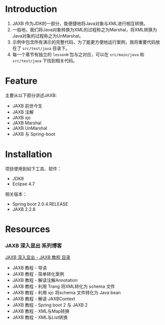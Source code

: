 # Introduction #

1. JAXB 作为JDK的一部分，能便捷地将Java对象与XML进行相互转换。
2. 一般地，我们将Java对象转换为XML的过程称之为Marshal，将XML转换为Java对象的过程称之为UnMarshal。 
3. 示例中包含所有演示的完整代码，为了能更方便地运行案例，我将重要代码放在了 `src/test/java` 目录下。
4. 每一个章节有独立的 `lessonN` 包与之对应，可以在 `src/main/java` 和 `src/test/java` 下找到相关代码。

# Feature #

主要从以下部分讲述JAXB:

 - JAXB 前世今生
 - JAXB 注解
 - JAXB xjc
 - JAXB Marshal
 - JAXB UnMarshal
 - JAXB 与 Spring-boot

# Installation #

项目使用到如下工具、软件：

 - JDK8
 - Eclipse 4.7
 
相关版本：

 - Spring boot 2.0.4.RELEASE
 - JAXB 2.2.8

# Resources #

### JAXB 深入显出 系列博客

[JAXB 深入显出 - JAXB 教程 目录](https://blog.csdn.net/jiangchao858/article/details/81842774)

- JAXB 教程 - 导读
- JAXB 教程 - 简单转化案例
- JAXB 教程 - 解读注解Annotation
- JAXB 教程 - 利用 Trang 将XML转化为 schema 文件
- JAXB 教程 - 利用 xjc 将schema 文件转化为 Java bean
- JAXB 教程 - 解读 JAXBContext
- JAXB 教程 - Spring boot 2 与 JAXB 2
- JAXB 教程 - XML与Map转换
- JAXB 教程 - XML与List转换
    